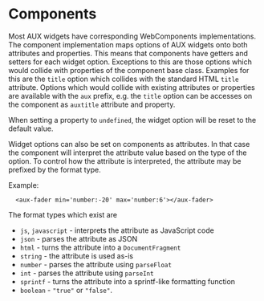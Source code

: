 # Components

Most AUX widgets have corresponding WebComponents implementations.
The component implementation maps options of AUX widgets onto both
attributes and properties. This means that components have getters and
setters for each widget option. Exceptions to this are those options
which would collide with properties of the component base class.
Examples for this are the `title` option which collides with the standard
HTML `title` attribute. Options which would collide with existing attributes or
properties are available with the `aux` prefix, e.g. the `title` option can be
accesses on the component as `auxtitle` attribute and property.

When setting a property to `undefined`, the widget option will be reset
to the default value.

Widget options can also be set on components as attributes. In that case
the component will interpret the attribute value based on the type of
the option. To control how the attribute is interpreted, the
attribute may be prefixed by the format type.

Example:
    
      <aux-fader min='number:-20' max='number:6'></aux-fader>

The format types which exist are

* `js`, `javascript` - interprets the attribute as JavaScript code
* `json` - parses the attribute as JSON
* `html` - turns the attribute into a `DocumentFragment`
* `string` - the attribute is used as-is
* `number` - parses the attribute using `parseFloat`
* `int` - parses the attribute using `parseInt`
* `sprintf` - turns the attribute into a sprintf-like formatting
  function
* `boolean` - `"true"` or `"false"`.
